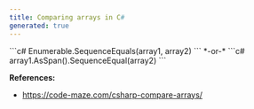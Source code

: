 ```yaml
---
title: Comparing arrays in C#
generated: true
---
```


<div markdown="1" class="ans">
```c#
Enumerable.SequenceEquals(array1, array2)
```
*-or-*
```c#
array1.AsSpan().SequenceEqual(array2)
```
</div>

**References:**
- https://code-maze.com/csharp-compare-arrays/
